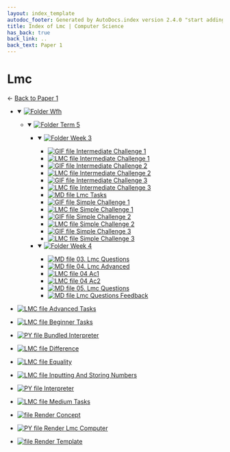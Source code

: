```yaml
---
layout: index_template
autodoc_footer: Generated by AutoDocs.index version 2.4.0 "start adding backlinks" ⓒ Starwort, 2020
title: Index of Lmc | Computer Science
has_back: true
back_link: ..
back_text: Paper 1
---
```


# **Lmc**

← [Back to Paper 1](..)

- <details open><summary><a href='././wfh'><img title='Folder' src='https://starwort.github.io/computer-science/icon-folder.png'> Wfh</a></summary>

  - <details open><summary><a href='././wfh/term_5'><img title='Folder' src='https://starwort.github.io/computer-science/icon-folder.png'> Term 5</a></summary>

    - <details open><summary><a href='./wfh/term_5/week_3'><img title='Folder' src='https://starwort.github.io/computer-science/icon-folder.png'> Week 3</a></summary>

      - [![GIF file](https://img.icons8.com/windows/512/03dac6/image-document.png) Intermediate Challenge 1](./wfh/term_5/week_3/intermediate_challenge_1.gif)
      - [![LMC file](https://starwort.github.io/computer-science/icon-lmc.png) Intermediate Challenge 1](./wfh/term_5/week_3/intermediate_challenge_1.lmc)
      - [![GIF file](https://img.icons8.com/windows/512/03dac6/image-document.png) Intermediate Challenge 2](./wfh/term_5/week_3/intermediate_challenge_2.gif)
      - [![LMC file](https://starwort.github.io/computer-science/icon-lmc.png) Intermediate Challenge 2](./wfh/term_5/week_3/intermediate_challenge_2.lmc)
      - [![GIF file](https://img.icons8.com/windows/512/03dac6/image-document.png) Intermediate Challenge 3](./wfh/term_5/week_3/intermediate_challenge_3.gif)
      - [![LMC file](https://starwort.github.io/computer-science/icon-lmc.png) Intermediate Challenge 3](./wfh/term_5/week_3/intermediate_challenge_3.lmc)
      - [![MD file](https://img.icons8.com/windows/512/03dac6/regular-document.png) Lmc Tasks](./wfh/term_5/week_3/lmc_tasks.html)
      - [![GIF file](https://img.icons8.com/windows/512/03dac6/image-document.png) Simple Challenge 1](./wfh/term_5/week_3/simple_challenge_1.gif)
      - [![LMC file](https://starwort.github.io/computer-science/icon-lmc.png) Simple Challenge 1](./wfh/term_5/week_3/simple_challenge_1.lmc)
      - [![GIF file](https://img.icons8.com/windows/512/03dac6/image-document.png) Simple Challenge 2](./wfh/term_5/week_3/simple_challenge_2.gif)
      - [![LMC file](https://starwort.github.io/computer-science/icon-lmc.png) Simple Challenge 2](./wfh/term_5/week_3/simple_challenge_2.lmc)
      - [![GIF file](https://img.icons8.com/windows/512/03dac6/image-document.png) Simple Challenge 3](./wfh/term_5/week_3/simple_challenge_3.gif)
      - [![LMC file](https://starwort.github.io/computer-science/icon-lmc.png) Simple Challenge 3](./wfh/term_5/week_3/simple_challenge_3.lmc)

      </details>
    - <details open><summary><a href='./wfh/term_5/week_4'><img title='Folder' src='https://starwort.github.io/computer-science/icon-folder.png'> Week 4</a></summary>

      - [![MD file](https://img.icons8.com/windows/512/03dac6/regular-document.png) 03. Lmc Questions](./wfh/term_5/week_4/03._lmc_questions.html)
      - [![MD file](https://img.icons8.com/windows/512/03dac6/regular-document.png) 04. Lmc Advanced](./wfh/term_5/week_4/04._lmc_advanced.html)
      - [![LMC file](https://starwort.github.io/computer-science/icon-lmc.png) 04 Ac1](./wfh/term_5/week_4/04_ac1.lmc)
      - [![LMC file](https://starwort.github.io/computer-science/icon-lmc.png) 04 Ac2](./wfh/term_5/week_4/04_ac2.lmc)
      - [![MD file](https://img.icons8.com/windows/512/03dac6/regular-document.png) 05. Lmc Questions](./wfh/term_5/week_4/05._lmc_questions.html)
      - [![MD file](https://img.icons8.com/windows/512/03dac6/regular-document.png) Lmc Questions Feedback](./wfh/term_5/week_4/lmc_questions_feedback.html)

      </details>

    </details>

  </details>
- [![LMC file](https://starwort.github.io/computer-science/icon-lmc.png) Advanced Tasks](./advanced_tasks.lmc)
- [![LMC file](https://starwort.github.io/computer-science/icon-lmc.png) Beginner Tasks](./beginner_tasks.lmc)
- [![PY file](https://img.icons8.com/windows/512/03dac6/py.png) Bundled Interpreter](./bundled_interpreter.py)
- [![LMC file](https://starwort.github.io/computer-science/icon-lmc.png) Difference](./difference.lmc)
- [![LMC file](https://starwort.github.io/computer-science/icon-lmc.png) Equality](./equality.lmc)
- [![LMC file](https://starwort.github.io/computer-science/icon-lmc.png) Inputting And Storing Numbers](./inputting_and_storing_numbers.lmc)
- [![PY file](https://img.icons8.com/windows/512/03dac6/py.png) Interpreter](./interpreter.py)
- [![LMC file](https://starwort.github.io/computer-science/icon-lmc.png) Medium Tasks](./medium_tasks.lmc)
- [![ file](https://img.icons8.com/windows/512/03dac6/binary-file.png) Render Concept](./render_concept)
- [![PY file](https://img.icons8.com/windows/512/03dac6/py.png) Render Lmc Computer](./render_lmc_computer.py)
- [![ file](https://img.icons8.com/windows/512/03dac6/binary-file.png) Render Template](./render_template)
